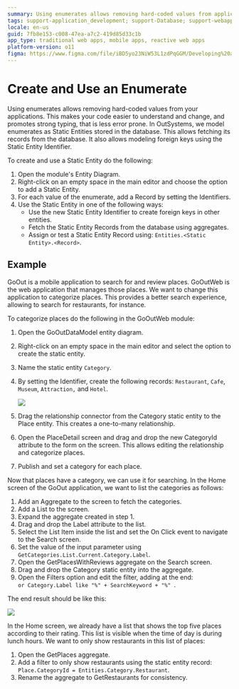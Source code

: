 ```yaml
---
summary: Using enumerates allows removing hard-coded values from applications, making them less error prone. In OutSystems, enumerates are Static Entities.
tags: support-application_development; support-Database; support-webapps
locale: en-us
guid: 7fb8e153-c008-47ea-a7c2-419d85d33c1b
app_type: traditional web apps, mobile apps, reactive web apps
platform-version: o11
figma: https://www.figma.com/file/iBD5yo23NiW53L1zdPqGGM/Developing%20an%20Application?node-id=159:0
---
```


# Create and Use an Enumerate

Using enumerates allows removing hard-coded values from your applications. This makes your code easier to understand and change, and promotes strong typing, that is less error prone. In OutSystems, we model enumerates as Static Entities stored in the database. This allows fetching its records from the database. It also allows modeling foreign keys using the Static Entity Identifier.

To create and use a Static Entity do the following:

1. Open the module's Entity Diagram.
2. Right-click on an empty space in the main editor and choose the option to add a Static Entity.
3. For each value of the enumerate, add a Record by setting the Identifiers.
4. Use the Static Entity in one of the following ways:
    * Use the new Static Entity Identifier to create foreign keys in other entities.
    * Fetch the Static Entity Records from the database using aggregates.
    * Assign or test a Static Entity Record using: `Entities.<Static Entity>.<Record>`. 


## Example

GoOut is a mobile application to search for and review places. GoOutWeb is the web application that manages those places. We want to change this application to categorize places. This provides a better search experience, allowing to search for restaurants, for instance.

To categorize places do the following in the GoOutWeb module:

1. Open the GoOutDataModel entity diagram.

2. Right-click on an empty space in the main editor and select the option to create the static entity.

3. Name the static entity `Category`.

4. By setting the Identifier, create the following records: `Restaurant`, `Cafe`, `Museum`, `Attraction,` and `Hotel`.

    ![](images/static-entity-records.gif)

5. Drag the relationship connector from the Category static entity to the Place entity. This creates a one-to-many relationship.

6. Open the PlaceDetail screen and drag and drop the new CategoryId attribute to the form on the screen. This allows editing the relationship and categorize places.

7. Publish and set a category for each place.

Now that places have a category, we can use it for searching. In the Home screen of the GoOut application, we want to list the categories as follows:

1. Add an Aggregate to the screen to fetch the categories.
2. Add a List to the screen.
3. Expand the aggregate created in step 1.
4. Drag and drop the Label attribute to the list.
5. Select the List Item inside the list and set the On Click event to navigate to the Search screen.
6. Set the value of the input parameter using `GetCategories.List.Current.Category.Label`.
7. Open the GetPlacesWithReviews aggregate on the Search screen.
8. Drag and drop the Category static entity into the aggregate.
9. Open the Filters option and edit the filter, adding at the end:  
`or Category.Label like "%" + SearchKeyword + "%" `.

The end result should be like this:

![](images/categories-list.png)

In the Home screen, we already have a list that shows the top five places according to their rating. This list is visible when the time of day is during lunch hours. We want to only show restaurants in this list of places:

1. Open the GetPlaces aggregate.
2. Add a filter to only show restaurants using the static entity record: `Place.CategoryId = Entities.Category.Restaurant`.
3. Rename the aggregate to GetRestaurants for consistency.
